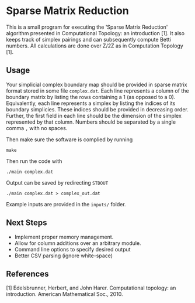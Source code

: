 # Sparse Matrix Reduction

This is a small program for executing the 'Sparse Matrix Reduction' algorithm presented in Computational Topology: an introduction [1].
It also keeps track of simplex pairings and can subsequently compute Betti numbers.
All calculations are done over Z/2Z as in Computation Topology [1].

## Usage

Your simplicial complex boundary map should be provided in sparse matrix format stored in some file ``complex.dat``.
Each line represents a column of the boundary matrix by listing the rows containing a 1 (as opposed to a 0).
Equivalently, each line represents a simplex by listing the indices of its boundary simplicies.
These indices should be provided in decreasing order.
Further, the first field in each line should be the dimension of the simplex represented by that column.
Numbers should be separated by a single comma ``,`` with no spaces.

Then make sure the software is complied by running
```
make
```
Then run the code with
```
./main complex.dat
```
Output can be saved by redirecting ``STDOUT``
```
./main complex.dat > complex_out.dat
```

Example inputs are provided in the ``inputs/`` folder.

## Next Steps

* Implement proper memory management.
* Allow for column additions over an arbitrary module.
* Command line options to specify desired output
* Better CSV parsing (ignore white-space)

## References
[1] Edelsbrunner, Herbert, and John Harer. Computational topology: an introduction. American Mathematical Soc., 2010.
